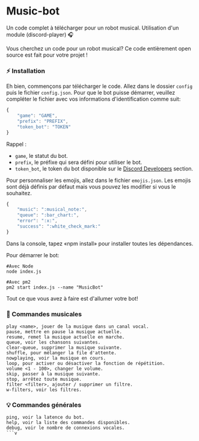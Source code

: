 # Music-bot
Un code complet à télécharger pour un robot musical. Utilisation d'un module (discord-player) 🎧

Vous cherchez un code pour un robot musical? Ce code entièrement open source est fait pour votre projet !

### ⚡ Installation

Eh bien, commençons par télécharger le code.
Allez dans le dossier `config` puis le fichier `config.json`.
Pour que le bot puisse démarrer, veuillez compléter le fichier avec vos informations d'identification comme suit:

```js
{
    "game": "GAME",
    "prefix": "PREFIX",
    "token_bot": "TOKEN"
}
```

Rappel :

- `game`, le statut du bot.
- `prefix`, le préfixe qui sera défini pour utiliser le bot.
- `token_bot`, le token du bot disponible sur le [Discord Developers](https://discordapp.com/developers/applications) section.

Pour personnaliser les emojis, allez dans le fichier `emojis.json`.
Les emojis sont déjà définis par défaut mais vous pouvez les modifier si vous le souhaitez.

```js
{
    "music": ":musical_note:",
    "queue": ":bar_chart:",
    "error": ":x:",
    "success": ":white_check_mark:"
}
```

Dans la console, tapez «npm install» pour installer toutes les dépendances.

Pour démarrer le bot:

```
#Avec Node
node index.js

#Avec pm2
pm2 start index.js --name "MusicBot"
```

Tout ce que vous avez à faire est d'allumer votre bot!

### 🎵 Commandes musicales

```
play <name>, jouer de la musique dans un canal vocal.
pause, mettre en pause la musique actuelle.
resume, remet la musique actuelle en marche.
queue, voir les chansons suivantes.
clear-queue, supprimer la musique suivante.
shuffle, pour mélanger la file d'attente.
nowplaying, voir la musique en cours.
loop, pour activer ou désactiver la fonction de répétition.
volume <1 - 100>, changer le volume.
skip, passer à la musique suivante.
stop, arrêtez toute musique.
filter <filter>, ajouter / supprimer un filtre.
w-filters, voir les filtres.
```

### 💡 Commandes générales

```
ping, voir la latence du bot.
help, voir la liste des commandes disponibles.
debug, voir le nombre de connexions vocales.
```v

